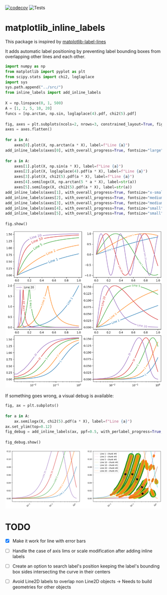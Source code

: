 [![codecov](https://codecov.io/gh/mathieu17g/matplotlib_inline_labels/graph/badge.svg?token=U87DA7BVCZ)](https://codecov.io/gh/mathieu17g/matplotlib_inline_labels)
![Tests](https://github.com/mathieu17g/matplotlib_inline_labels/actions/workflows/pytest.yml/badge.svg)

# matplotlib_inline_labels


This package is inspired by [matplotlib-label-lines](https://github.com/cphyc/matplotlib-label-lines)

It adds automatic label positioning by preventing label bounding boxes from overlapping other lines and each other.

```python
import numpy as np
from matplotlib import pyplot as plt
from scipy.stats import chi2, loglaplace
import sys
sys.path.append("../src/")
from inline_labels import add_inline_labels

X = np.linspace(0, 1, 500)
A = [1, 2, 5, 10, 20]
funcs = [np.arctan, np.sin, loglaplace(4).pdf, chi2(5).pdf]

fig, axes = plt.subplots(ncols=2, nrows=3, constrained_layout=True, figsize=(8, 8))
axes = axes.flatten()

for a in A: 
    axes[0].plot(X, np.arctan(a * X), label=f"Line {a}")
add_inline_labels(axes[0], with_overall_progress=True, fontsize="large")

for a in A:
    axes[1].plot(X, np.sin(a * X), label=f"Line {a}")
    axes[2].plot(X, loglaplace(4).pdf(a * X), label=f"Line {a}")
    axes[3].plot(X, chi2(5).pdf(a * X), label=f"Line {a}")
    axes[4].semilogx(X, np.arctan(5 * a * X), label=str(a))
    axes[5].semilogx(X, chi2(5).pdf(a * X), label=str(a))
add_inline_labels(axes[1], with_overall_progress=True, fontsize="x-small")
add_inline_labels(axes[2], with_overall_progress=True, fontsize="medium")
add_inline_labels(axes[3], with_overall_progress=True, fontsize="medium")
add_inline_labels(axes[4], with_overall_progress=True, fontsize="small")
add_inline_labels(axes[5], with_overall_progress=True, fontsize="small")

fig.show()
```
![Example](https://github.com/mathieu17g/matplotlib_inline_labels/blob/main/examples/example.png)

If something goes wrong, a visual debug is available:

```python
fig, ax = plt.subplots()

for a in A: 
    ax.semilogx(X, chi2(5).pdf(a * X), label=f"Line {a}")
ax.set_ylim(top=0.12)
fig_debug = add_inline_labels(ax, ppf=0.5, with_perlabel_progress=True, debug=True, fig_for_debug=fig)

fig_debug.show()
```
![Visual debug example](https://github.com/mathieu17g/matplotlib_inline_labels/blob/main/examples/example_debug.png)

# TODO
- [X] Make it work for line with error bars
- [ ] Handle the case of axis lims or scale modification after adding inline labels
- [ ] Create an option to search label's position keeping the label's bounding box sides intersecting the curve in their centers
- [ ] Avoid Line2D labels to overlap non Line2D objects -> Needs to build geometries for other objects

